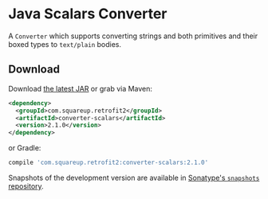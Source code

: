 Java Scalars Converter
======================

A `Converter` which supports converting strings and both primitives and their boxed types to
`text/plain` bodies.

Download
--------

Download [the latest JAR][1] or grab via Maven:
```xml
<dependency>
  <groupId>com.squareup.retrofit2</groupId>
  <artifactId>converter-scalars</artifactId>
  <version>2.1.0</version>
</dependency>
```
or Gradle:
```groovy
compile 'com.squareup.retrofit2:converter-scalars:2.1.0'
```

Snapshots of the development version are available in [Sonatype's `snapshots` repository][snap].

 [1]: https://search.maven.org/remote_content?g=com.squareup.retrofit2&a=converter-scalars&v=LATEST
 [snap]: https://oss.sonatype.org/content/repositories/snapshots/
